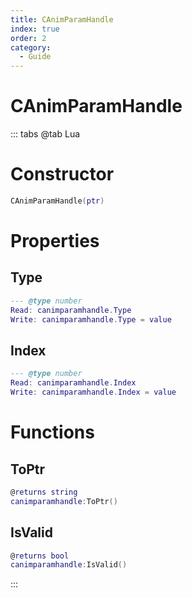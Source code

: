 ```yaml
---
title: CAnimParamHandle
index: true
order: 2
category:
  - Guide
---
```


# CAnimParamHandle

::: tabs
@tab Lua
# Constructor
```lua
CAnimParamHandle(ptr)
```
# Properties
## Type 
```lua
--- @type number
Read: canimparamhandle.Type
Write: canimparamhandle.Type = value
```
## Index 
```lua
--- @type number
Read: canimparamhandle.Index
Write: canimparamhandle.Index = value
```
# Functions
## ToPtr
```lua
@returns string
canimparamhandle:ToPtr()
```
## IsValid
```lua
@returns bool
canimparamhandle:IsValid()
```

:::